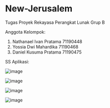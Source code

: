 # New-Jerusalem
Tugas Proyek Rekayasa Perangkat Lunak Grup B

Anggota Kelompok:
  1. Nathanael Ivan Pratama 71190448
  2. Yossia Dwi Mahardika 71190468
  3. Daniel Kusuma Pratama 71190475

SS Aplikasi:

![image](https://user-images.githubusercontent.com/89827933/142760489-9884637f-9be5-44d0-b919-9e72b486dc6c.png)

![image](https://user-images.githubusercontent.com/89827933/142760532-e49bfc6c-b56b-4153-bea8-9354c4e6e0a5.png)

![image](https://user-images.githubusercontent.com/89827933/142760556-8d672268-23c0-4cfb-a291-51a5afa60c73.png)

![image](https://user-images.githubusercontent.com/89827933/142763883-90eee6a8-dce3-497e-86cb-1b45854a21da.png)
